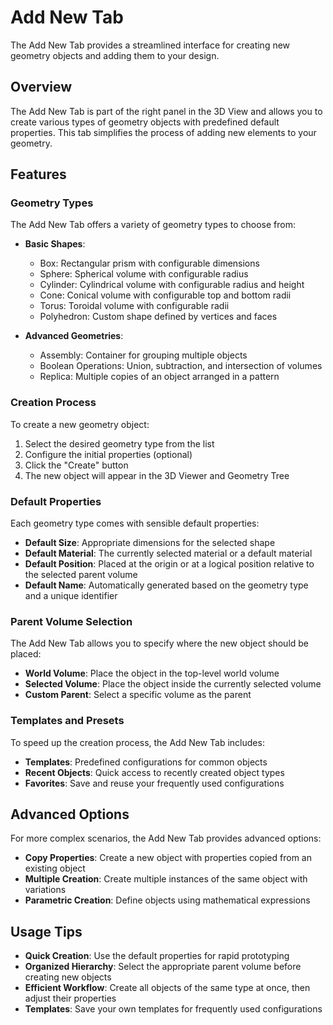 # Add New Tab

The Add New Tab provides a streamlined interface for creating new geometry objects and adding them to your design.

## Overview

The Add New Tab is part of the right panel in the 3D View and allows you to create various types of geometry objects with predefined default properties. This tab simplifies the process of adding new elements to your geometry.

## Features

### Geometry Types

The Add New Tab offers a variety of geometry types to choose from:

- **Basic Shapes**:
  - Box: Rectangular prism with configurable dimensions
  - Sphere: Spherical volume with configurable radius
  - Cylinder: Cylindrical volume with configurable radius and height
  - Cone: Conical volume with configurable top and bottom radii
  - Torus: Toroidal volume with configurable radii
  - Polyhedron: Custom shape defined by vertices and faces

- **Advanced Geometries**:
  - Assembly: Container for grouping multiple objects
  - Boolean Operations: Union, subtraction, and intersection of volumes
  - Replica: Multiple copies of an object arranged in a pattern

### Creation Process

To create a new geometry object:

1. Select the desired geometry type from the list
2. Configure the initial properties (optional)
3. Click the "Create" button
4. The new object will appear in the 3D Viewer and Geometry Tree

### Default Properties

Each geometry type comes with sensible default properties:

- **Default Size**: Appropriate dimensions for the selected shape
- **Default Material**: The currently selected material or a default material
- **Default Position**: Placed at the origin or at a logical position relative to the selected parent volume
- **Default Name**: Automatically generated based on the geometry type and a unique identifier

### Parent Volume Selection

The Add New Tab allows you to specify where the new object should be placed:

- **World Volume**: Place the object in the top-level world volume
- **Selected Volume**: Place the object inside the currently selected volume
- **Custom Parent**: Select a specific volume as the parent

### Templates and Presets

To speed up the creation process, the Add New Tab includes:

- **Templates**: Predefined configurations for common objects
- **Recent Objects**: Quick access to recently created object types
- **Favorites**: Save and reuse your frequently used configurations

## Advanced Options

For more complex scenarios, the Add New Tab provides advanced options:

- **Copy Properties**: Create a new object with properties copied from an existing object
- **Multiple Creation**: Create multiple instances of the same object with variations
- **Parametric Creation**: Define objects using mathematical expressions

## Usage Tips

- **Quick Creation**: Use the default properties for rapid prototyping
- **Organized Hierarchy**: Select the appropriate parent volume before creating new objects
- **Efficient Workflow**: Create all objects of the same type at once, then adjust their properties
- **Templates**: Save your own templates for frequently used configurations
